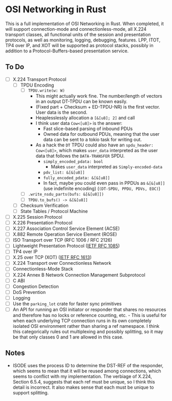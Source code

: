 # OSI Networking in Rust

This is a full implementation of OSI Networking in Rust. When completed, it will
support connection-mode and connectionless-mode, all X.224 transport classes,
all functional units of the session and presentation protocols, as well as
monitoring, logging, debugging, features. LPP, ITOT, TP4 over IP, and XOT will
be supported as protocol stacks, possibly in addition to a
Protocol-Buffers-based presentation service.

## To Do

- [ ] X.224 Transport Protocol
  - [ ] TPDU Encoding
    <!-- - [ ] `.write_nsdu_vectored(vs: &[&[u8]])` -->
    - [ ] `TPDU.write(w: W)`
      - This might actually work fine. The number/length of vectors in an output DT-TPDU can be known easily.
      - (Fixed part + Checksum + ED-TPDU-NR) is the first vector. User data is the second.
      - Heaplesslessly allocation a `[&[u8]; 2]` and call
      - I think user data `Cow<[u8]>` is the answer:
        - Fast slice-based parsing of inbound PDUs
        - Owned data for outbound PDUs, meaning that the user data can be sent to a tokio task for writing out.
      - As a hack the `DT` TPDU could also have an `spdu_header: Cow<[u8]>`,
        which makes `user_data` interpreted as the user data that follows the
        `DATA-TRANSFER` SPDU.
        - `simply_encoded_pdata: bool`
          - Makes `user_data` interpreted as `Simply-encoded-data`
        - `pdv_list: &[&[u8]]`
        - `fully_encoded_pdata: &[&[u8]]`
        - In fact, maybe you could even pass in PPDUs as `&[&[u8]]` (use indefinite encoding) (`(DT-SPDU, PPDU, PDVs, EOC)`)
    - [ ] `.write_nsdu_parts(bufs: &[&[u8]])`
    - [ ] `TPDU.to_bufs() -> &[&[u8]]`
  - [ ] Checksum Verification
  - [ ] State Tables / Protocol Machine
- [ ] X.225 Session Protocol
- [ ] X.226 Presentation Protocol
- [ ] X.227 Association Control Service Element (ACSE)
- [ ] X.882 Remote Operation Service Element (ROSE)
- [ ] ISO Transport over TCP (RFC 1006 / RFC 2126)
- [ ] Lightweight Presentation Protocol ([IETF RFC 1085](https://datatracker.ietf.org/doc/html/rfc1085))
- [ ] TP4 over IP
- [ ] X.25 over TCP (XOT) ([IETF RFC 1613](https://datatracker.ietf.org/doc/html/rfc1613))
- [ ] X.224 Transport over Connectionless Network
- [ ] Connectionless-Mode Stack
- [ ] X.224 Annex B Network Connection Management Subprotocol
- [ ] C ABI
- [ ] Congestion Detection
- [ ] DoS Prevention
- [ ] Logging
- [ ] Use the `parking_lot` crate for faster sync primitives
- [ ] An API for running an OSI initiator or responder that shares no resources
      and therefore has no locks or reference counting, etc.
      - This is useful for when each underlying TCP connection runs in its own
        completely isolated OSI environment rather than sharing a ref namespace.
        I think this categorically rules out multiplexing and possibly
        splitting, so it may be that only classes 0 and 1 are allowed in this case.

## Notes

- ISODE uses the process ID to determine the DST-REF of the responder, which
  seems to mean that it will be reused among connections, which seems to
  conflict with my implementation. The verbiage of X.224, Section 6.5.4,
  suggests that each ref must be unique, so I think this detail is incorrect.
  It also makes sense that each must be unique to support splitting.